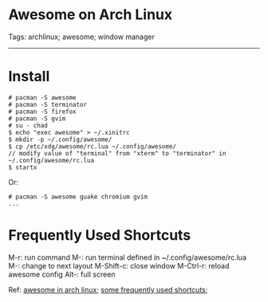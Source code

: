# Awesome on Arch Linux
Tags: archlinux; awesome; window manager

------

# Install

    # pacman -S awesome
    # pacman -S terminator
    # pacman -S firefox
    # pacman -S gvim
    # su - chad
    $ echo "exec awesome" > ~/.xinitrc
    $ mkdir -p ~/.config/awesome/
    $ cp /etc/xdg/awesome/rc.lua ~/.config/awesome/
    // modify value of "terminal" from "xterm" to "terminator" in ~/.config/awesome/rc.lua
    $ startx

Or:

    # pacman -S awesome guake chromium gvim
    ...

# Frequently Used Shortcuts

M-r: run command
M-<Enter>: run terminal defined in ~/.config/awesome/rc.lua
M-<space>: change to next layout
M-Shift-c: close window
M-Ctrl-r: reload awesome config
Alt-<Enter>: full screen

Ref:
[awesome in arch linux](https://wiki.archlinux.org/index.php/Awesome);
[some frequently used shortcuts](http://awesome.naquadah.org/wiki/Getting_started);
